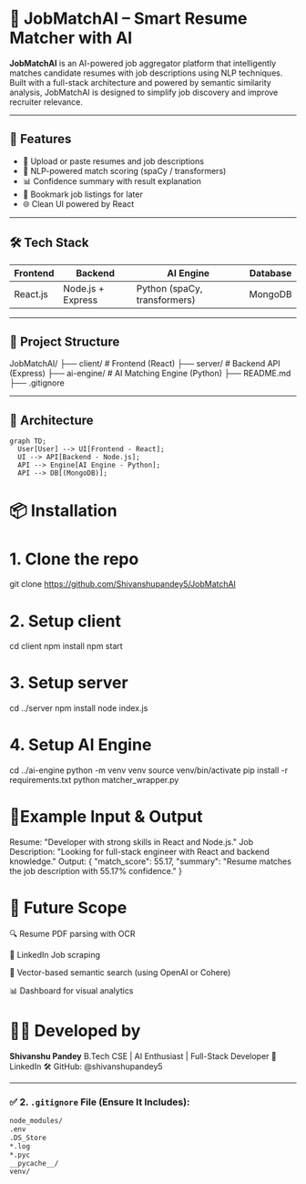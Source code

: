 # 💼 JobMatchAI – Smart Resume Matcher with AI

**JobMatchAI** is an AI-powered job aggregator platform that intelligently matches candidate resumes with job descriptions using NLP techniques. Built with a full-stack architecture and powered by semantic similarity analysis, JobMatchAI is designed to simplify job discovery and improve recruiter relevance.

---

## 🚀 Features

- 📄 Upload or paste resumes and job descriptions
- 🧠 NLP-powered match scoring (spaCy / transformers)
- 📊 Confidence summary with result explanation
- 🔖 Bookmark job listings for later
- 🌐 Clean UI powered by React

---

## 🛠 Tech Stack

| Frontend     | Backend        | AI Engine       | Database |
|--------------|----------------|------------------|----------|
| React.js     | Node.js + Express | Python (spaCy, transformers) | MongoDB |

---

## 📁 Project Structure

JobMatchAI/ 
├── client/ # Frontend (React) 
├── server/ # Backend API (Express) 
├── ai-engine/ # AI Matching Engine (Python) 
├── README.md 
├── .gitignore


---

## 🧠 Architecture

```mermaid
graph TD;
  User[User] --> UI[Frontend - React];
  UI --> API[Backend - Node.js];
  API --> Engine[AI Engine - Python];
  API --> DB[(MongoDB)];

```

# 📦 Installation

 # 1. Clone the repo
git clone https://github.com/Shivanshupandey5/JobMatchAI

# 2. Setup client
cd client
npm install
npm start

# 3. Setup server
cd ../server
npm install
node index.js

# 4. Setup AI Engine
cd ../ai-engine
python -m venv venv
source venv/bin/activate
pip install -r requirements.txt
python matcher_wrapper.py



# 🧪Example Input & Output

Resume: "Developer with strong skills in React and Node.js."
Job Description: "Looking for full-stack engineer with React and backend knowledge."
Output: {
  "match_score": 55.17,
  "summary": "Resume matches the job description with 55.17% confidence."
}


# 🔮 Future Scope
🔍 Resume PDF parsing with OCR

📑 LinkedIn Job scraping

🎯 Vector-based semantic search (using OpenAI or Cohere)

📊 Dashboard for visual analytics



# 👨‍💻 Developed by

**Shivanshu Pandey**
B.Tech CSE | AI Enthusiast | Full-Stack Developer
🔗 LinkedIn
🛠 GitHub: @shivanshupandey5


---

### ✅ 2. `.gitignore` File (Ensure It Includes):

```txt
node_modules/
.env
.DS_Store
*.log
*.pyc
__pycache__/
venv/

